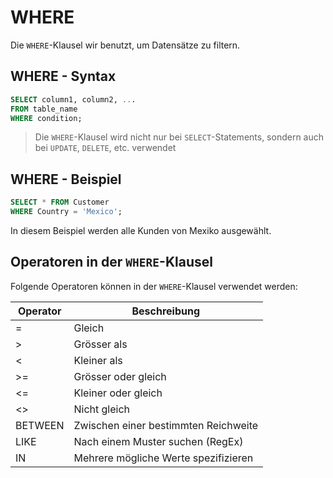 # WHERE

<show-structure depth="2" />

Die `WHERE`-Klausel wir benutzt, um Datensätze zu filtern.

## WHERE - Syntax

````SQL
SELECT column1, column2, ...
FROM table_name
WHERE condition;
````

> Die `WHERE`-Klausel wird nicht nur bei `SELECT`-Statements, sondern auch bei `UPDATE`, `DELETE`, etc. verwendet

## WHERE - Beispiel

````SQL
SELECT * FROM Customer
WHERE Country = 'Mexico';
````

In diesem Beispiel werden alle Kunden von Mexiko ausgewählt.

## Operatoren in der `WHERE`-Klausel

Folgende Operatoren können in der `WHERE`-Klausel verwendet werden:

| Operator | Beschreibung                         |
|----------|--------------------------------------|
| =        | Gleich                               |
| >        | Grösser als                          |
| <        | Kleiner als                          |
| >=       | Grösser oder gleich                  |
| <=       | Kleiner oder gleich                  |
| <>       | Nicht gleich                         |
| BETWEEN  | Zwischen einer bestimmten Reichweite |
| LIKE     | Nach einem Muster suchen (RegEx)     |
| IN       | Mehrere mögliche Werte spezifizieren |
